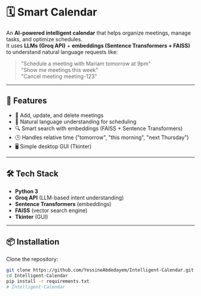 
# 🗓️ Smart Calendar

An **AI-powered intelligent calendar** that helps organize meetings, manage tasks, and optimize schedules.  
It uses **LLMs (Groq API)** + **embeddings (Sentence Transformers + FAISS)** to understand natural language requests like:

> "Schedule a meeting with Mariam tomorrow at 9pm"  
> "Show me meetings this week"  
> "Cancel meeting meeting-123"

---

## 🚀 Features
- 📅 Add, update, and delete meetings
- 🤖 Natural language understanding for scheduling
- 🔍 Smart search with embeddings (FAISS + Sentence Transformers)
- 🕒 Handles relative time ("tomorrow", "this morning", "next Thursday")
- 🖥️ Simple desktop GUI (Tkinter)

---

## 🛠️ Tech Stack
- **Python 3**
- **Groq API** (LLM-based intent understanding)
- **Sentence Transformers** (embeddings)
- **FAISS** (vector search engine)
- **Tkinter** (GUI)

---

## 📦 Installation

Clone the repository:
```bash
git clone https://github.com/YessineAbdedayem/Intelligent-Calendar.git
cd Intelligent-Calendar
pip install -r requirements.txt
#   I n t e l l i g e n t - C a l e n d a r 
 
 


